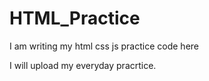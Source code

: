 # HTML_Practice
I am writing my html css js practice code here

I will upload my everyday pracrtice.

